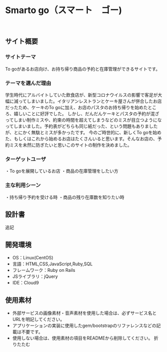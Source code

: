 # Smarto go（スマート　ゴー)
​
## サイト概要
### サイトテーマ
To goがあるお店向け、お持ち帰り商品の予約と在庫管理ができるサイトです。
​
### テーマを選んだ理由
学生時代にアルバイトしていた飲食店が、新型コロナウイルスの影響で客足が大幅に減ってしまいました。イタリアンレストランとケーキ屋さんが併合したお店だったため、ケーキのTo goに加え、お店のパスタのお持ち帰りを始めたところ、嬉しいことに好評でした。
しかし、だんだんケーキとパスタの予約が混ざってしまい制作ミスや、約束の時間を超えてしまうなどのミスが目立つようになってしまいました。予約表がどちらも同じ紙だった、という問題もありましたが、とにかく無駄とミスが多かったです。
今のご時世的に、新しくTo goを始めた、もしくはこれから始めるお店はたくさんいると思います。そんなお店の、予約ミスを未然に防ぎたいと思いこのサイトの制作を決めました。
​
### ターゲットユーザ
・To goを展開しているお店
・商品の在庫管理をしたい方
​
### 主な利用シーン
・持ち帰り予約を受ける時
・商品の残り在庫数を知りたい時
​
## 設計書
追記
​
## 開発環境
- OS：Linux(CentOS)
- 言語：HTML,CSS,JavaScript,Ruby,SQL
- フレームワーク：Ruby on Rails
- JSライブラリ：jQuery
- IDE：Cloud9
​
## 使用素材
- 外部サービスの画像素材・音声素材を使用した場合は、必ずサービス名とURLを明記してください。
- アプリケーションの実装に使用したgem/bootstrapのリファレンスなどの記載は不要です。
- 使用しない場合は、使用素材の項目をREADMEから削除してください。
折りたたむ